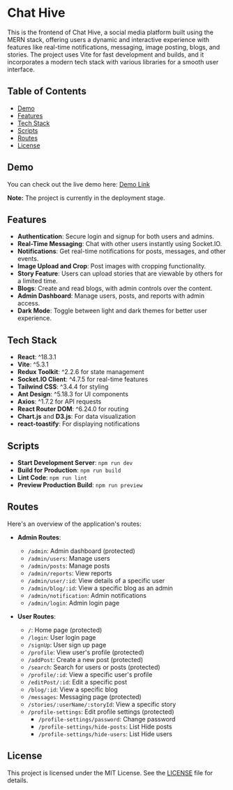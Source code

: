 # Chat Hive

This is the frontend of Chat Hive, a social media platform built using the MERN stack, offering users a dynamic and interactive experience with features like real-time notifications, messaging, image posting, blogs, and stories. The project uses Vite for fast development and builds, and it incorporates a modern tech stack with various libraries for a smooth user interface.

## Table of Contents

- [Demo](#demo)
- [Features](#features)
- [Tech Stack](#tech-stack)
- [Scripts](#scripts)
- [Routes](#routes)
- [License](#license)

## Demo

You can check out the live demo here: [Demo Link](https://chathivemedia.vercel.app/) 

**Note:** The project is currently in the deployment stage.

## Features

- **Authentication**: Secure login and signup for both users and admins.
- **Real-Time Messaging**: Chat with other users instantly using Socket.IO.
- **Notifications**: Get real-time notifications for posts, messages, and other events.
- **Image Upload and Crop**: Post images with cropping functionality.
- **Story Feature**: Users can upload stories that are viewable by others for a limited time.
- **Blogs**: Create and read blogs, with admin controls over the content.
- **Admin Dashboard**: Manage users, posts, and reports with admin access.
- **Dark Mode**: Toggle between light and dark themes for better user experience.

## Tech Stack

- **React**: ^18.3.1
- **Vite**: ^5.3.1
- **Redux Toolkit**: ^2.2.6 for state management
- **Socket.IO Client**: ^4.7.5 for real-time features
- **Tailwind CSS**: ^3.4.4 for styling
- **Ant Design**: ^5.18.3 for UI components
- **Axios**: ^1.7.2 for API requests
- **React Router DOM**: ^6.24.0 for routing
- **Chart.js** and **D3.js**: For data visualization
- **react-toastify**: For displaying notifications

## Scripts

- **Start Development Server**: `npm run dev`
- **Build for Production**: `npm run build`
- **Lint Code**: `npm run lint`
- **Preview Production Build**: `npm run preview`

## Routes

Here's an overview of the application's routes:
- **Admin Routes**:
  - `/admin`: Admin dashboard (protected)
  - `/admin/users`: Manage users
  - `/admin/posts`: Manage posts
  - `/admin/reports`: View reports
  - `/admin/user/:id`: View details of a specific user
  - `/admin/blog/:id`: View a specific blog as an admin
  - `/admin/notification`: Admin notifications
  - `/admin/login`: Admin login page

- **User Routes**:
  - `/`: Home page (protected)
  - `/login`: User login page
  - `/signUp`: User sign up page
  - `/profile`: View user's profile (protected)
  - `/addPost`: Create a new post (protected)
  - `/search`: Search for users or posts (protected)
  - `/profile/:id`: View a specific user's profile
  - `/editPost/:id`: Edit a specific post
  - `/blog/:id`: View a specific blog
  - `/messages`: Messaging page (protected)
  - `/stories/:userName/:storyId`: View a specific story
  - `/profile-settings`: Edit profile settings (protected)
    - `/profile-settings/password`: Change password
    - `/profile-settings/hide-posts`: List Hide  posts
    - `/profile-settings/hide-users`: List Hide  users

## License

This project is licensed under the MIT License. See the [LICENSE](LICENSE) file for details.
